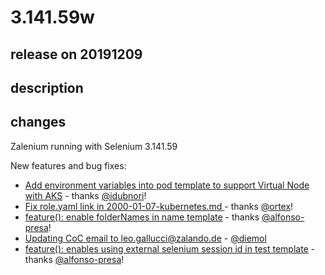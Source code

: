 # 3.141.59w

## release on 20191209
## description
## changes
Zalenium running with Selenium 3.141.59

New features and bug fixes:

* <a href="https://github.com/zalando/zalenium/commit/905b99b9dcab1c38c3960fade126c94a78627596"> Add environment variables into pod template to support Virtual Node with AKS</a> - thanks <a class="user-mention notranslate" data-hovercard-type="user" data-hovercard-url="/users/idubnori/hovercard" data-octo-click="hovercard-link-click" data-octo-dimensions="link_type:self" href="https://github.com/idubnori">@idubnori</a>!
* <a href="https://github.com/zalando/zalenium/commit/d04b227681c1371de2cbd6e86605c50bbd53efd7">Fix role.yaml link in 2000-01-07-kubernetes.md </a> - thanks <a class="user-mention notranslate" data-hovercard-type="user" data-hovercard-url="/users/ortex/hovercard" data-octo-click="hovercard-link-click" data-octo-dimensions="link_type:self" href="https://github.com/ortex">@ortex</a>!
* <a href="https://github.com/zalando/zalenium/commit/7c5a644ca370b67a7edad0e4a2a54f8ce405e6a9">feature(): enable folderNames in name template</a> - thanks <a class="user-mention notranslate" data-hovercard-type="user" data-hovercard-url="/users/alfonso-presa/hovercard" data-octo-click="hovercard-link-click" data-octo-dimensions="link_type:self" href="https://github.com/alfonso-presa">@alfonso-presa</a>!
* <a href="https://github.com/zalando/zalenium/commit/4d1bf805673d33ce07e90a38c5316ac956f010e9">Updating CoC email to leo.gallucci@zalando.de </a> - <a class="user-mention notranslate" data-hovercard-type="user" data-hovercard-url="/users/diemol/hovercard" data-octo-click="hovercard-link-click" data-octo-dimensions="link_type:self" href="https://github.com/diemol">@diemol</a>
* <a href="https://github.com/zalando/zalenium/commit/5c7c9675be715a561d71ea42af63c346f3529205">feature(): enables using external selenium session id in test template</a> - thanks <a class="user-mention notranslate" data-hovercard-type="user" data-hovercard-url="/users/alfonso-presa/hovercard" data-octo-click="hovercard-link-click" data-octo-dimensions="link_type:self" href="https://github.com/alfonso-presa">@alfonso-presa</a>!

